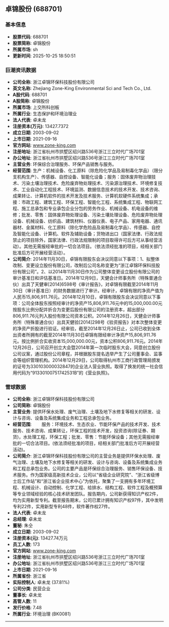 ## 卓锦股份 (688701)

### 基本信息

- **股票代码**: 688701
- **股票简称**: 卓锦股份
- **所属市场**: sh
- **更新时间**: 2025-10-25 18:50:51

### 巨潮资讯数据

- **公司全称**: 浙江卓锦环保科技股份有限公司
- **英文名称**: Zhejiang Zone-King Environmental Sci and Tech Co., Ltd.
- **A股代码**: 688701
- **A股简称**: 卓锦股份
- **所属市场**: 上交所科创板
- **所属行业**: 生态保护和环境治理业
- **法人代表**: 卓未龙
- **注册资本(万元)**: 13427.7372
- **成立日期**: 2003-09-02
- **上市日期**: 2021-09-16
- **官方网站**: www.zone-king.com
- **注册地址**: 浙江省杭州市拱墅区绍兴路536号浙江三立时代广场701室
- **办公地址**: 浙江省杭州市拱墅区绍兴路536号浙江三立时代广场701室
- **主营业务**: 环保综合治理服务、环保产品销售与服务。
- **经营范围**: 生产：机械设备、化工原料（除危险化学品及易制毒化学品）（限分支机构生产）、传感器、自控设备、智能化设备；服务：固体废弃物治理技术、污染土壤治理技术、危险废弃物处理技术、污染源治理技术、环境修复技术、工业自动化工程技术、环境监测、数据信息技术的技术开发、技术咨询、成果转让、计算机软件的技术开发及技术服务、计算机软硬件系统集成；承接：市政工程、建筑工程、环保工程、智能化工程、系统集成工程、物联网工程、施工总承包和专业承包企业分包的劳务作业、机械设备、机电设备的维修；批发、零售：固体废弃物处理设备、污染土壤处理设备、危险废弃物处理设备、机械设备、纺织品、建筑材料、仪器仪表、电子产品、家用电器、通讯器材、金属材料、化工原料（除化学危险品及易制毒化学品）、传感器、自控及智能化设备、计算机、软件及辅助设备；货物进出口（国家法律、行政法规禁止的项目除外，国家法律、行政法规限制的项目取得许可后方可从事经营活动）。其他无需报经审批的一切合法项目。（依法须经批准的项目，经相关部门批准后方可开展经营活动）。
- **公司简介**: 2014年11月30日，卓锦有限股东会决议同意以下事项：1、拟整体改制、变更设立股份有限公司，改制后公司名称变更为“浙江卓锦环保科技股份有限公司”。2、以2014年11月30日作为公司整体变更设立股份有限公司的审计基准日和评估基准日。2014年12月9日，天健会计师事务所（特殊普通合伙）出具了天健审[2014]6598号《审计报告》，对卓锦有限截至2014年11月30日（审计基准日）的财务数据进行了审计。经审计，卓锦有限的净资产值为人民币15,806,911.76元。2014年12月10日，卓锦有限股东会决议同意以下事项：公司全体股东按照经审计的净资产15,806,911.76元中的15,000,000.00元按股东比例分配并折合为变更后股份有限公司的注册资本，超出部分806,911.76元列入股份有限公司资本公积。2014年12月26日，天健会计师事务所（特殊普通合伙）出具天健验[2014]298号《验资报告》对本次整体变更的净资产折股进行验证。经审验，截至2014年12月26日止，公司已收到全体出资者所拥有的截至2014年11月30日卓锦有限经审计净资产15,806,911.76元。按比例折合实收资本15,000,000.00元，资本公积806,911.76元。2014年12月26日，公司召开创立大会暨2014年第一次临时股东大会，同意创立股份公司议案，通过股份公司章程，并根据股东提名选举产生了公司董事会、监事会等组织管理机构。2014年12月29日，公司取得杭州市工商行政管理局颁发的证号为330103000032847的企业法人营业执照。取得了换发的统一社会信用代码为“91330100751742531B”的《营业执照》。

### 雪球数据

- **公司全称**: 浙江卓锦环保科技股份有限公司
- **公司简称**: 卓锦股份
- **主营业务**: 提供环保水处理、废气治理、土壤及地下水修复等相关的研发、设计与咨询、设备及系统集成业务和工程总承包业务。
- **经营范围**: 　　服务：环境技术、生态农业、节能环保产品的技术开发、技术服务、技术咨询、成果转让，环保工程的技术开发，投资咨询(除证券、期货)，水处理工程，环保工程；批发、零售：节能环保设备；其他无需报经审批的一切合法项目。(依法须经批准的项目，经相关部门批准后方可开展经营活动)。
- **公司简介**: 浙江卓锦环保科技股份有限公司的主营业务是提供环保水处理、废气治理、土壤及地下水修复等相关的研发、设计与咨询、设备及系统集成业务和工程总承包业务。公司的主要产品是环保综合治理服务、销售环保设备、技术服务。作为国家级高新技术企业，公司以“省级企业研究院”、“浙江省级博士后工作站”和“浙江省企业技术中心”为依托，聚集了一支拥有多年环境工程、机械设计、自动控制、化学工程、给排水、结构工程、软件工程及概预算等专业领域经验的核心技术研发团队。报告期内，公司新获得知识产权2件，均为实用新型专利。截至报告期末，公司已累计拥有知识产权97件，其中发明专利22件，实用新型专利48件，软件著作权27件。
- **法人代表**: 卓未龙
- **总经理**: 卓未龙
- **董秘**: 朱仝
- **成立日期**: 2003-09-02
- **注册资本(元)**: 13427.74万元
- **员工人数**: 173
- **官方网站**: www.zone-king.com
- **注册地址**: 浙江省杭州市拱墅区绍兴路536号浙江三立时代广场701室
- **办公地址**: 浙江省杭州市拱墅区绍兴路536号浙江三立时代广场701室
- **上市日期**: 2021-09-16
- **所属省份**: 浙江省
- **实际控制人**: 卓未龙 (37.81%)
- **公司分类**: 民营企业
- **董事长**: 卓未龙
- **高管人数**: 11
- **发行价格**: 7.48
- **所属行业**: 环境治理 (BK0081)

---